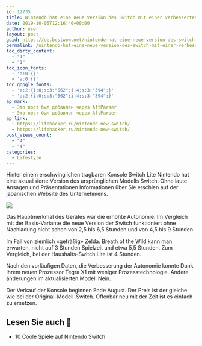 ```yaml
---
id: 12735
title: Nintendo hat eine neue Version des Switch mit einer verbesserten Autonomie
date: 2019-10-05T12:16:40+00:00
author: user
layout: post
guid: https://de.bestwow.net/nintendo-hat-eine-neue-version-des-switch-mit-einer-verbesserten-autonomie/
permalink: /nintendo-hat-eine-neue-version-des-switch-mit-einer-verbesserten-autonomie/
tdc_dirty_content:
  - "1"
  - "1"
tdc_icon_fonts:
  - 'a:0:{}'
  - 'a:0:{}'
tdc_google_fonts:
  - 'a:2:{i:0;s:3:"662";i:4;s:3:"394";}'
  - 'a:2:{i:0;s:3:"662";i:4;s:3:"394";}'
ap_mark:
  - Это пост был добавлен через AftParser
  - Это пост был добавлен через AftParser
ap_link:
  - https://lifehacker.ru/nintendo-new-switch/
  - https://lifehacker.ru/nintendo-new-switch/
post_views_count:
  - "4"
  - "4"
categories:
  - Lifestyle
---
```

Hinter einem erschwinglichen tragbaren Konsole Switch Lite Nintendo hat eine aktualisierte Version des ursprünglichen Modells Switch. Ohne laute Ansagen und Präsentationen Informationen über Sie erschien auf der japanischen Website des Unternehmens.

![](https://de.bestwow.net/wp-content/uploads/2019/10/nintendo-vypustila-novuyu-versiyu-switch-s-uluchshennoy-avtonomnost-yu-1.jpeg) 

Das Hauptmerkmal des Gerätes war die erhöhte Autonomie. Im Vergleich mit der Basis-Variante die neue Version der Switch funktioniert ohne Nachladung nicht schon von 2,5 bis 6,5 Stunden und von 4,5 bis 9 Stunden.

Im Fall von ziemlich «gefräßig» Zelda: Breath of the Wild kann man erwarten, nicht auf 3 Stunden Spielzeit und etwa 5,5 Stunden. Zum Vergleich, bei der Haushalts-Switch Lite ist 4 Stunden.

Nach den vorläufigen Daten, die Verbesserung der Autonomie konnte Dank Ihrem neuen Prozessor Tegra X1 mit weniger Prozesstechnologie. Andere änderungen im aktualisierten Modell Nein.

Der Verkauf der Konsole beginnen Ende August. Der Preis ist der gleiche wie bei der Original-Modell-Switch. Offenbar neu mit der Zeit ist es einfach zu ersetzen.

<div>
  <h2 class="read-also__title">
    <span>Lesen Sie auch</span> <span>🧐 </span>
  </h2>
  
  <ul class="read-also__list">
    <li>
      10 Coole Spiele auf Nintendo Switch
    </li>
  </ul>
</div>
